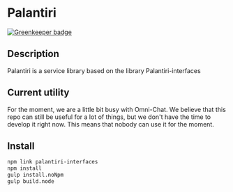 # Palantiri

[![Greenkeeper badge](https://badges.greenkeeper.io/ocilo/palantiri.svg)](https://greenkeeper.io/)

## Description

Palantiri is a service library based on the library Palantiri-interfaces

## Current utility

For the moment, we are a little bit busy with Omni-Chat. We believe that this repo can still be useful for a lot of things, but we don't have the time to develop it right now.
This means that nobody can use it for the moment.

## Install

````bash
npm link palantiri-interfaces
npm install
gulp install.noNpm
gulp build.node
````
